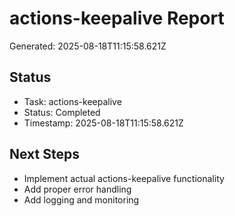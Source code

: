 # actions-keepalive Report

Generated: 2025-08-18T11:15:58.621Z

## Status
- Task: actions-keepalive
- Status: Completed
- Timestamp: 2025-08-18T11:15:58.621Z

## Next Steps
- Implement actual actions-keepalive functionality
- Add proper error handling
- Add logging and monitoring
